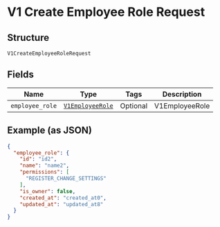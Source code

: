 
# V1 Create Employee Role Request

## Structure

`V1CreateEmployeeRoleRequest`

## Fields

| Name | Type | Tags | Description |
|  --- | --- | --- | --- |
| `employee_role` | [`V1EmployeeRole`](/doc/models/v1-employee-role.md) | Optional | V1EmployeeRole |

## Example (as JSON)

```json
{
  "employee_role": {
    "id": "id2",
    "name": "name2",
    "permissions": [
      "REGISTER_CHANGE_SETTINGS"
    ],
    "is_owner": false,
    "created_at": "created_at0",
    "updated_at": "updated_at8"
  }
}
```

